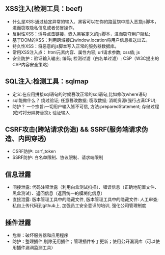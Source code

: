 ## XSS注入(检测工具：beef)
-  什么是XSS:通过给定异常的输入，黑客可以在你的路蓝旗中插入恶意js脚本，进而窃取隐私信息或者仿冒操作。
-  反射性XSS：诱导点击链接，嵌入黑客定义的js脚本，进而窃夺用户隐私; 
-  基于DOM的XSS：利用跨域接口window.location将用户信息推送出去。
-  持久性XSS：将恶意的js脚本写入正常的服务器数据库。
-  常用XSS注入点： html元素内容、属性内容; url请求参数; css值; js
-  安全防护：验证输入输出; 编码; 检测过滤（白名单过滤）; CSP（W3C提出的CSP内容安全策略）

## SQL注入:检测工具：sqlmap
-  定义:在应用拼接sql语句的时候篡改正常的sql语句;比如修改where语句
-  sql能做什么？ 绕过验证; 任意篡改数据; 窃取数据; 消耗资源(强行占满CPU); 
-  防护？ 一个宗旨:一切用户输入皆不可信, 方法:preparedStatement; 存储过程(临时将分隔符替换); 验证输入 

## CSRF攻击(跨站请求伪造) && SSRF(服务端请求伪造、内网穿透)
-  CSRF防护: csrf_token
-  SSRF防护: 白名单限制、协议限制、请求端限制

## 信息泄露
-  间接泄露: 代码注释泄露（利用白盒测试扫描）、错误信息（正确地配置文件、黑盒测试）、返回信息（返回统一的模糊化信息）
-  直接泄露: 版本管理工具中的隐藏文件, 版本管理工具中的隐藏文件: 人工审查; 私自上传代码到github上, 加强员工安全意识的培训, 强化公司管理制度

## 插件泄露
-  危害：破坏服务器和应用程序
-  防护：整理插件,剔除无用插件；管理插件补丁更新；使用公开漏洞库（可以使用插件漏洞监测工具）